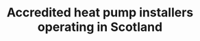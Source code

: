 ---
layout: link
link_url: https://localenergy.scot/resources-overview/contractors-and-suppliers/capital-works-suppliers/
title: Accredited heat pump installers operating in Scotland
source: Local Energy Scotland
card: Replace your boiler with a heat pump
card_number: 
---